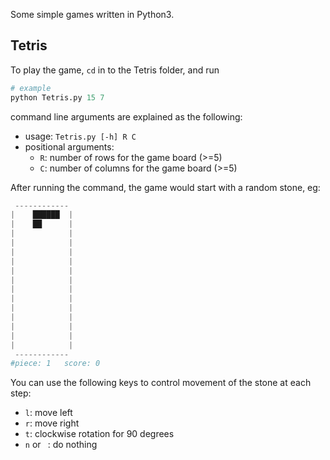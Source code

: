 Some simple games written in Python3.

## Tetris

To play the game, `cd` in to the Tetris folder, and run 

```python
# example 
python Tetris.py 15 7
```
command line arguments are explained as the following: 

- usage: `Tetris.py [-h] R C`
- positional arguments:
  - `R`: number of rows for the game board (>=5)
  - `C`: number of columns for the game board (>=5)

After running the command, the game would start with a random stone, eg:

```python
 ------------
|    ██████  |
|    ██      |
|            |
|            |
|            |
|            |
|            |
|            |
|            |
|            |
|            |
|            |
|            |
|            |
|            |
 ------------
#piece: 1   score: 0
```
You can use the following keys to control movement of the stone at each step:

- `l`: move left
- `r`: move right
- `t`: clockwise rotation for 90 degrees
- `n` or ` `: do nothing

